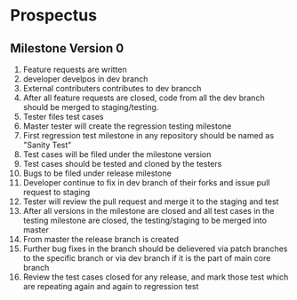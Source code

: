 # Prospectus

## Milestone Version 0
1. Feature requests are written
2. developer develpos in dev branch
3. External contributers contributes to dev brancch
4. After all feature requests are closed, code from all the dev branch should be merged to staging/testing.
5. Tester files test cases
6. Master tester will create the regression testing milestone
7. First regression test milestone in any repository should be named as "Sanity Test"
8. Test cases will be filed under the milestone version
9. Test cases should be tested and cloned by the testers
10. Bugs to be filed under release milestone 
11. Developer continue to fix in dev branch of their forks and issue pull request to staging
12. Tester will review the pull request and merge it to the staging and test
13. After all versions in the milestone are closed and all test cases in the testing milestone are closed, the testing/staging to be                      merged into master
14. From master the release branch is created
15. Further bug fixes in the branch should be delievered via patch branches to the specific branch or via dev branch if it is the part of main core branch
16. Review the test cases closed for any release, and mark those test which are repeating again and again to regression test
